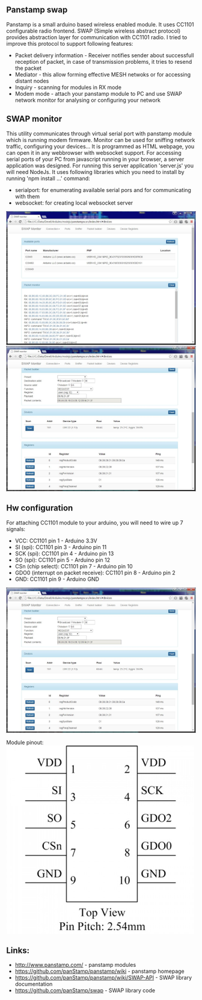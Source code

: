 Panstamp swap
-----------------

Panstamp is a small arduino based wireless enabled module. It uses CC1101 configurable radio frontend. SWAP (Simple wireless abstract protocol) provides abstraction layer for communication with CC1101 radio. I tried to improve this protocol to support following features:
- Packet delivery information - Receiver notifies sender about successfull reception of packet, in case of transmission problems, it tries to resend the packet
- Mediator - this allow forming effective MESH netwoks or for accessing distant nodes
- Inquiry - scanning for modules in RX mode
- Modem mode - attach your panstamp module to PC and use SWAP network monitor for analysing or configuring your network 


SWAP monitor
-----------------
This utility communicates through virtual serial port with panstamp module which is running modem firmware. Monitor can be used for sniffing network traffic, configuring your devices... It is programmed as HTML webpage, you can open it in any webbrowser with websocket support. For accessing serial ports of your PC from javascript running in your browser, a server application was designed. For running this server application 'server.js' you will need NodeJs. It uses following libraries which you need to install by running 'npm install ...' command:
- serialport: for enumerating available serial pors and for communicating with them
- websocket: for creating local websocket server

![Image 1](Readme/monitor1.jpg)
![Image 2](Readme/monitor2.jpg)

Hw configuration
-----------------
For attaching CC1101 module to your arduino, you will need to wire up 7 signals:
- VCC: CC1101 pin 1 - Arduino 3.3V 
- SI (spi): CC1101 pin 3 - Arduino pin 11
- SCK (spi): CC1101 pin 4 - Arduino pin 13
- SO (spi): CC1101 pin 5 - Arduino pin 12
- CSn (chip select): CC1101 pin 7 - Arduino pin 10
- GDO0 (interrupt on packet receive): CC1101 pin 8 - Arduino pin 2 
- GND: CC1101 pin 9 - Arduino GND

![Image 2](Readme/monitor2.jpg)

Module pinout:
![Image 2](Readme/cc1101_pinout.jpg)

Links:
-----------------
- http://www.panstamp.com/ - panstamp modules
- https://github.com/panStamp/panstamp/wiki - panstamp homepage
- https://github.com/panStamp/panstamp/wiki/SWAP-API - SWAP library documentation
- https://github.com/panStamp/swap - SWAP library code
